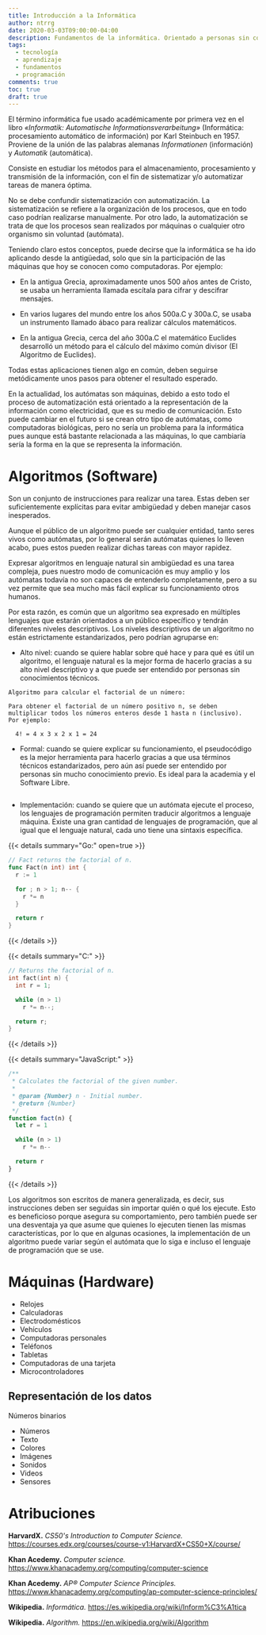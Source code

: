 ```yaml
---
title: Introducción a la Informática
author: ntrrg
date: 2020-03-03T09:00:00-04:00
description: Fundamentos de la informática. Orientado a personas sin conocimiento previo, pero también puede ser interesante para los que ya están familiarizados con la tecnología.
tags:
  - tecnología
  - aprendizaje
  - fundamentos
  - programación
comments: true
toc: true
draft: true
---
```


El término informática fue usado académicamente por primera vez en el libro
*«Informatik: Automatische Informationsverarbeitung»* (Informática:
procesamiento automático de información) por Karl Steinbuch en 1957. Proviene
de la unión de las palabras alemanas *Informationen* (información) y
*Automatik* (automática).

Consiste en estudiar los métodos para el almacenamiento, procesamiento y
transmisión de la información, con el fin de sistematizar y/o automatizar
tareas de manera óptima.

No se debe confundir sistematización con automatización. La sistematización se
refiere a la organización de los procesos, que en todo caso podrían realizarse
manualmente. Por otro lado, la automatización se trata de que los procesos sean
realizados por máquinas o cualquier otro organismo sin voluntad (autómata).

Teniendo claro estos conceptos, puede decirse que la informática se ha ido
aplicando desde la antigüedad, solo que sin la participación de las máquinas
que hoy se conocen como computadoras. Por ejemplo:

* En la antigua Grecia, aproximadamente unos 500 años antes de Cristo, se usaba
  un herramienta llamada escítala para cifrar y descifrar mensajes.

* En varios lugares del mundo entre los años 500a.C y 300a.C, se usaba un
  instrumento llamado ábaco para realizar cálculos matemáticos.

* En la antigua Grecia, cerca del año 300a.C el matemático Euclides desarrolló
  un método para el cálculo del máximo común divisor (El Algoritmo de
  Euclides).

Todas estas aplicaciones tienen algo en común, deben seguirse metódicamente
unos pasos para obtener el resultado esperado.

En la actualidad, los autómatas son máquinas, debido a esto todo el proceso de
automatización está orientado a la representación de la información como
electricidad, que es su medio de comunicación. Esto puede cambiar en el futuro
si se crean otro tipo de autómatas, como computadoras biológicas, pero no sería
un problema para la informática pues aunque está bastante relacionada a las
máquinas, lo que cambiaría sería la forma en la que se representa la
información.

# Algoritmos (Software)

Son un conjunto de instrucciones para realizar una tarea. Estas deben ser
suficientemente explícitas para evitar ambigüedad y deben manejar casos
inesperados.

Aunque el público de un algoritmo puede ser cualquier entidad, tanto seres
vivos como autómatas, por lo general serán autómatas quienes lo lleven acabo,
pues estos pueden realizar dichas tareas con mayor rapidez.

Expresar algoritmos en lenguaje natural sin ambigüedad es una tarea compleja,
pues nuestro modo de comunicación es muy amplio y los autómatas todavía no son
capaces de entenderlo completamente, pero a su vez permite que sea mucho más
fácil explicar su funcionamiento otros humanos.

Por esta razón, es común que un algoritmo sea expresado en múltiples lenguajes
que estarán orientados a un público específico y tendrán diferentes niveles
descriptivos. Los niveles descriptivos de un algoritmo no están estrictamente
estandarizados, pero podrían agruparse en:

* Alto nivel: cuando se quiere hablar sobre qué hace y para qué es útil un
  algoritmo, el lenguaje natural es la mejor forma de hacerlo gracias a su alto
  nivel descriptivo y a que puede ser entendido por personas sin conocimientos
  técnicos.

```
Algoritmo para calcular el factorial de un número:

Para obtener el factorial de un número positivo n, se deben
multiplicar todos los números enteros desde 1 hasta n (inclusivo).
Por ejemplo:

  4! = 4 x 3 x 2 x 1 = 24
```

* Formal: cuando se quiere explicar su funcionamiento, el pseudocódigo es la
  mejor herramienta para hacerlo gracias a que usa términos técnicos
  estandarizados, pero aún así puede ser entendido por personas sin mucho
  conocimiento previo. Es ideal para la academia y el Software Libre.

```
```

* Implementación: cuando se quiere que un autómata ejecute el proceso, los
  lenguajes de programación permiten traducir algoritmos a lenguaje máquina.
  Existe una gran cantidad de lenguajes de programación, que al igual que el
  lenguaje natural, cada uno tiene una sintaxis específica.

{{< details summary="Go:" open=true >}}
```go
// Fact returns the factorial of n.
func Fact(n int) int {
  r := 1

  for ; n > 1; n-- {
    r *= n
  }

  return r
}
```
{{< /details >}}

{{< details summary="C:" >}}
```c
// Returns the factorial of n.
int fact(int n) {
  int r = 1;

  while (n > 1)
    r *= n--;

  return r;
}
```
{{< /details >}}

{{< details summary="JavaScript:" >}}
```js
/**
 * Calculates the factorial of the given number.
 *
 * @param {Number} n - Initial number.
 * @return {Number}
 */
function fact(n) {
  let r = 1

  while (n > 1)
    r *= n--

  return r
}
```
{{< /details >}}

Los algoritmos son escritos de manera generalizada, es decir, sus instrucciones
deben ser seguidas sin importar quién o qué los ejecute. Esto es beneficioso
porque asegura su comportamiento, pero también puede ser una desventaja ya que
asume que quienes lo ejecuten tienen las mismas características, por lo que
en algunas ocasiones, la implementación de un algoritmo puede variar según el
autómata que lo siga e incluso el lenguaje de programación que se use.

# Máquinas (Hardware)

* Relojes
* Calculadoras
* Electrodomésticos
* Vehículos
* Computadoras personales
* Teléfonos
* Tabletas
* Computadoras de una tarjeta
* Microcontroladores

## Representación de los datos

Números binarios

* Números
* Texto
* Colores
* Imágenes
* Sonidos
* Videos
* Sensores

# Atribuciones

**HarvardX.** *CS50's Introduction to Computer Science.* <https://courses.edx.org/courses/course-v1:HarvardX+CS50+X/course/>

**Khan Acedemy.** *Computer science.* <https://www.khanacademy.org/computing/computer-science>

**Khan Acedemy.** *AP®︎ Computer Science Principles.* <https://www.khanacademy.org/computing/ap-computer-science-principles/>

**Wikipedia.** *Informática.* <https://es.wikipedia.org/wiki/Inform%C3%A1tica>

**Wikipedia.** *Algorithm.* <https://en.wikipedia.org/wiki/Algorithm>

